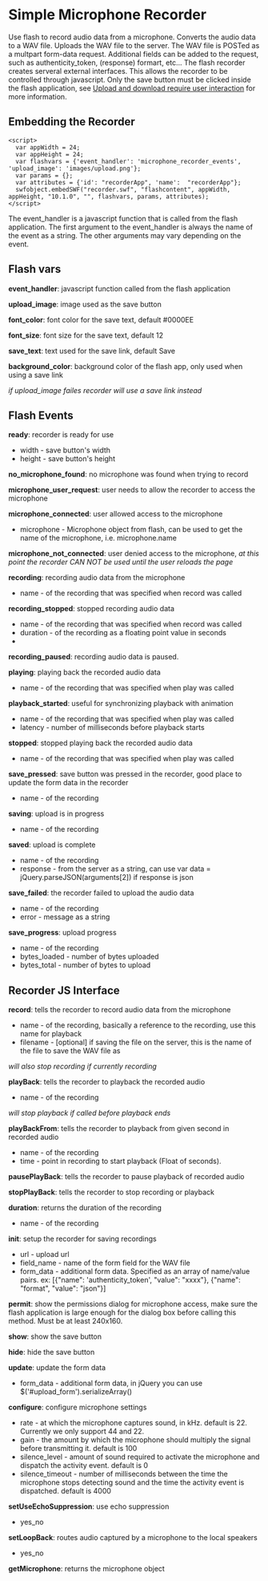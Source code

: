 Simple Microphone Recorder
==========================

Use flash to record audio data from a microphone. Converts the audio data to a WAV file. Uploads the WAV file to the server. The WAV file is POSTed as a multpart form-data request. Additional fields can be added to the request, such as authenticity_token, (response) formart, etc... The flash recorder creates serveral external interfaces. This allows the recorder to be controlled through javascript. Only the save button must be clicked inside the flash application, see [Upload and download require user interaction](http://www.adobe.com/devnet/flashplayer/articles/fplayer10_security_changes.html#head3) for more information.


Embedding the Recorder
----------------------

    <script>
      var appWidth = 24;
      var appHeight = 24;
      var flashvars = {'event_handler': 'microphone_recorder_events', 'upload_image': 'images/upload.png'};
      var params = {};
      var attributes = {'id': "recorderApp", 'name':  "recorderApp"};
      swfobject.embedSWF("recorder.swf", "flashcontent", appWidth, appHeight, "10.1.0", "", flashvars, params, attributes);
    </script>

The event_handler is a javascript function that is called from the flash application. The first argument to the event_handler is always the name of the event as a string. The other arguments may vary depending on the event.


Flash vars
----------

**event_handler**: javascript function called from the flash application

**upload_image**: image used as the save button

**font_color**: font color for the save text, default #0000EE

**font_size**: font size for the save text, default 12

**save_text**: text used for the save link, default Save

**background_color**: background color of the flash app, only used when using a save link

*if upload_image failes recorder will use a save link instead*


Flash Events
------------

**ready**: recorder is ready for use

* width - save button's width
* height - save button's height

**no_microphone_found**: no microphone was found when trying to record

**microphone_user_request**: user needs to allow the recorder to access the microphone

**microphone_connected**: user allowed access to the microphone

* microphone - Microphone object from flash, can be used to get the name of the microphone, i.e. microphone.name

**microphone_not_connected**: user denied access to the microphone, *at this point the recorder CAN NOT be used until the user reloads the page*

**recording**: recording audio data from the microphone

* name - of the recording that was specified when record was called

**recording_stopped**: stopped recording audio data

* name - of the recording that was specified when record was called
* duration - of the recording as a floating point value in seconds
* 

**recording_paused**: recording audio data is paused.

**playing**: playing back the recorded audio data

* name - of the recording that was specified when play was called

**playback_started**: useful for synchronizing playback with animation

* name - of the recording that was specified when play was called
* latency - number of milliseconds before playback starts

**stopped**: stopped playing back the recorded audio data

* name - of the recording that was specified when play was called

**save_pressed**: save button was pressed in the recorder, good place to update the form data in the recorder

* name - of the recording

**saving**: upload is in progress

* name - of the recording

**saved**: upload is complete

* name - of the recording
* response - from the server as a string, can use var data = jQuery.parseJSON(arguments[2]) if response is json

**save_failed**: the recorder failed to upload the audio data

* name - of the recording
* error - message as a string

**save_progress**: upload progress

* name - of the recording
* bytes_loaded - number of bytes uploaded
* bytes_total - number of bytes to upload

Recorder JS Interface
---------------------

**record**: tells the recorder to record audio data from the microphone

* name - of the recording, basically a reference to the recording, use this name for playback
* filename - [optional] if saving the file on the server, this is the name of the file to save the WAV file as

*will also stop recording if currently recording*

**playBack**: tells the recorder to playback the recorded audio

* name - of the recording

*will stop playback if called before playback ends*

**playBackFrom**: tells the recorder to playback from given second in recorded audio

* name - of the recording
* time - point in recording to start playback (Float of seconds).

**pausePlayBack**: tells the recorder to pause playback of recorded audio

**stopPlayBack**: tells the recorder to stop recording or playback

**duration**: returns the duration of the recording

* name - of the recording

**init**: setup the recorder for saving recordings

* url - upload url
* field_name - name of the form field for the WAV file
* form_data - additional form data. Specified as an array of name/value pairs. ex: [{"name": 'authenticity_token', "value": "xxxx"}, {"name": "format", "value": "json"}]

**permit**: show the permissions dialog for microphone access, make sure the flash application is large enough for the dialog box before calling this method. Must be at least 240x160.

**show**: show the save button

**hide**: hide the save button

**update**: update the form data

* form_data - additional form data, in jQuery you can use $('#upload_form').serializeArray()

**configure**: configure microphone settings

* rate - at which the microphone captures sound, in kHz. default is 22. Currently we only support 44 and 22.
* gain - the amount by which the microphone should multiply the signal before transmitting it. default is 100
* silence_level - amount of sound required to activate the microphone and dispatch the activity event. default is 0
* silence_timeout - number of milliseconds between the time the microphone stops detecting sound and the time the activity event is dispatched. default is 4000

**setUseEchoSuppression**: use echo suppression

* yes_no

**setLoopBack**: routes audio captured by a microphone to the local speakers

* yes_no

**getMicrophone**: returns the microphone object
